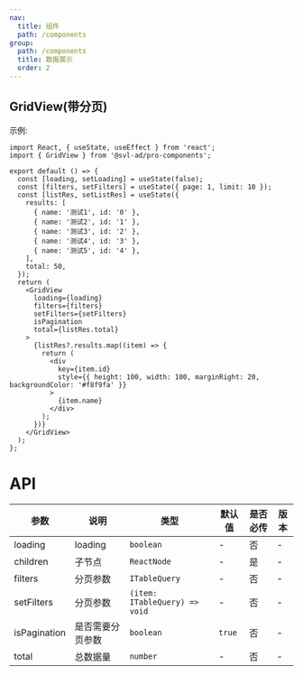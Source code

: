 ```yaml
---
nav:
  title: 组件
  path: /components
group:
  path: /components
  title: 数据展示
  order: 2
---
```


## GridView(带分页)

示例:

```tsx
import React, { useState, useEffect } from 'react';
import { GridView } from '@svl-ad/pro-components';

export default () => {
  const [loading, setLoading] = useState(false);
  const [filters, setFilters] = useState({ page: 1, limit: 10 });
  const [listRes, setListRes] = useState({
    results: [
      { name: '测试1', id: '0' },
      { name: '测试2', id: '1' },
      { name: '测试3', id: '2' },
      { name: '测试4', id: '3' },
      { name: '测试5', id: '4' },
    ],
    total: 50,
  });
  return (
    <GridView
      loading={loading}
      filters={filters}
      setFilters={setFilters}
      isPagination
      total={listRes.total}
    >
      {listRes?.results.map((item) => {
        return (
          <div
            key={item.id}
            style={{ height: 100, width: 100, marginRight: 20, backgroundColor: '#f8f9fa' }}
          >
            {item.name}
          </div>
        );
      })}
    </GridView>
  );
};
```

# API

| 参数         | 说明             | 类型                          | 默认值 | 是否必传 | 版本 |
| ------------ | ---------------- | ----------------------------- | ------ | -------- | ---- |
| loading      | loading          | `boolean`                     | -      | 否       | -    |
| children     | 子节点           | `ReactNode`                   | -      | 是       | -    |
| filters      | 分页参数         | `ITableQuery`                 | -      | 否       | -    |
| setFilters   | 分页参数         | `(item: ITableQuery) => void` | -      | 否       | -    |
| isPagination | 是否需要分页参数 | `boolean`                     | `true` | 否       | -    |
| total        | 总数据量         | `number`                      | -      | 否       | -    |

